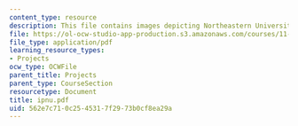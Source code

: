 ```yaml
---
content_type: resource
description: This file contains images depicting Northeastern University.
file: https://ol-ocw-studio-app-production.s3.amazonaws.com/courses/11-332j-urban-design-fall-2003/562e7c710c2545317f2973b0cf8ea29a_ipnu.pdf
file_type: application/pdf
learning_resource_types:
- Projects
ocw_type: OCWFile
parent_title: Projects
parent_type: CourseSection
resourcetype: Document
title: ipnu.pdf
uid: 562e7c71-0c25-4531-7f29-73b0cf8ea29a
---
```

